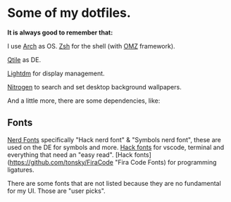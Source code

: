 # Some of my dotfiles. #
**It is always good to remember that:**

I use [Arch](https://archlinux.org "OS") as OS.
[Zsh](https://www.zsh.org/ "Shell") for the shell (with [OMZ](https://ohmyz.sh/ "Shell framework") framework).

[Qtile](https://qtile.org/ "Desktop Enviroment") as DE.

[Lightdm](https://github.com/canonical/lightdm "Display manager") for display management.

[Nitrogen](https://github.com/l3ib/nitrogen "Wallpaper setter") to search and set desktop background wallpapers.

And a little more, there are some dependencies, like:

## Fonts ##
[Nerd Fonts](https://www.nerdfonts.com/ "Nerd fonts") specifically "Hack nerd font" & "Symbols nerd font", these are used on the DE for symbols and more.
[Hack fonts](https://sourcefoundry.org/hack/ "Hack fonts") for vscode, terminal and everything that need an "easy read".
[Hack fonts](https://github.com/tonsky/FiraCode "Fira Code Fonts) for programming ligatures.

There are some fonts that are not listed because they are no fundamental for my UI. Those are "user picks".
